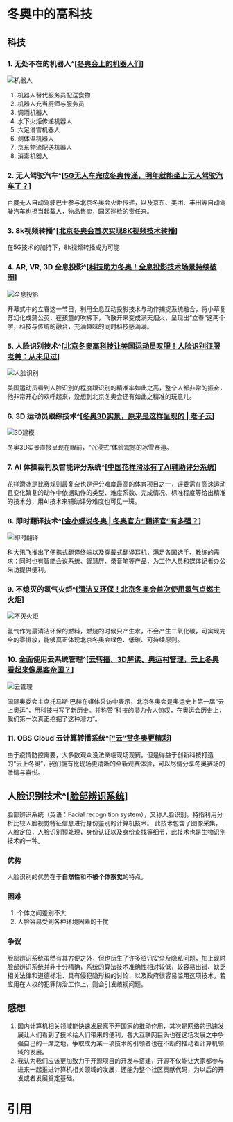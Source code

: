 # 冬奥中的高科技

## 科技

### 1. 无处不在的机器人^[[冬奥会上的机器人们](https://view.inews.qq.com/a/20220205A07ASB00)]

![机器人](http://inews.gtimg.com/newsapp_bt/0/14481588506/641)

1. 机器人替代服务员配送食物
2. 机器人充当厨师与服务员
3. 调酒机器人
4. 水下火炬传递机器人
5. 六足滑雪机器人
6. 测体温机器人
7. 京东物流配送机器人
8. 消毒机器人

### 2. 无人驾驶汽车^[[5G无人车完成冬奥传递，明年就能坐上无人驾驶汽车了？](https://www.sohu.com/a/521392419_121132779)]

百度无人自动驾驶巴士参与北京冬奥会火炬传递，以及京东、美团、丰田等自动驾驶汽车也担当起载人，物品售卖，园区巡检的责任来。

### 3. 8k视频转播^[[北京冬奥会首次实现8K视频技术转播](https://m.gmw.cn/baijia/2022-02/17/1302808356.html)]

在5G技术的加持下，8k视频转播成为可能

### 4. AR, VR, 3D 全息投影^[[科技助力冬奥！全息投影技术场景持续破圈](http://news.sohu.com/a/521152900_121204267)]

![全息投影](https://p8.itc.cn/images01/20220207/70e5cc2d7edf439682e65da35642ab67.jpeg)

开幕式中的立春这一节目，利用全息互动投影技术与动作捕捉系统融合，将小草复苏幻化成蒲公英，在孩童的吹拂下，飞散开来变成满天烟火，呈现出“立春”这两个字，科技与传统的融合，充满趣味的同时科技感满满。

### 5. 人脸识别技术^[[北京冬奥高科技让美国运动员叹服！人脸识别征服老美：从未见过](https://baijiahao.baidu.com/s?id=1723947374916721942&wfr=spider&for=pc)]

![人脸识别](https://pics1.baidu.com/feed/f2deb48f8c5494eee107b6a20d5937f798257e9d.jpeg?token=0ca809be5f50ecd1b6e963ef8a8243b4)

美国运动员看到人脸识别的程度跟识别的精准率如此之高，整个人都非常的振奋，他非常开心的欢呼起来，没想到北京冬奥会还有如此之精准的玩意儿。

### 6. 3D 运动员跟综技术^[[冬奥3D实景，原来是这样呈现的 | 老子云](https://www.sohu.com/a/522875492_100233513)]

![3D建模](https://p0.itc.cn/images01/20220215/b08c045062cd49baab5ffa8648dd1f0e.gif)

冬奥3D实景直接呈现在眼前，“沉浸式”体验震撼的冰雪赛道。

### 7. AI 体操裁判及智能评分系统^[[中国花样滑冰有了AI辅助评分系统](http://news.sohu.com/a/518759068_362042)]

花样滑冰是比赛规则最复杂也是评分难度最高的体育项目之一，评委需在高速运动且变化繁复的动作中依据动作的类型、难度系数、完成情况、标准程度等给出精准的技术分，用AI技术来辅助评分难度也可见一斑。

### 8. 即时翻译技术^[[金小蝶说冬奥 | 冬奥官方“翻译官”有多强？](https://www.sohu.com/a/519910135_121124372)]

![即时翻译](https://p9.itc.cn/q_70/images03/20220130/49aa2c981c55498b83ed28d7d16e98df.jpeg)

科大讯飞推出了便携式翻译终端以及穿戴式翻译耳机，满足各国选手、教练的需求；同时也有智能会议系统、智慧屏、录音笔等产品，为工作人员和媒体记者办公采访提供便利。

### 9. 不熄灭的氢气火炬^[[清洁又环保！北京冬奥会首次使用氢气点燃主火炬](https://baijiahao.baidu.com/s?id=1723849561251419717&wfr=spider&for=pc)]

![不灭火炬](https://pics6.baidu.com/feed/eaf81a4c510fd9f9efa98c52716502232834a425.png)

氢气作为最清洁环保的燃料，燃烧的时候只产生水，不会产生二氧化碳，可实现完全的零排放，能够真正体现北京冬奥会绿色、低碳、可持续原则。

### 10. 全面使用云系统管理^[[云转播、3D解读、奥运村管理，云上冬奥看起来像黑客帝国？](http://k.sina.com.cn/article_7567741913_1c31293d900100wvor.html)]

![云管理](https://n.sinaimg.cn/sinakd10111/698/w415h283/20220211/786b-b9b568a9056a5977206693c25ebb1c6d.png)

国际奥委会主席托马斯·巴赫在媒体采访中表示，北京冬奥会是奥运史上第一届“云上奥运”，用科技书写了新历史。并称赞“科技的潜力令人惊叹，在奥运会历史上，我们第一次真正挖掘了这种潜力”。

### 11. OBS Cloud 云计算转播系统^[[“云”赏冬奥更精彩](https://www.sohu.com/a/523430269_121106842)]

由于疫情防控需要，大多数观众没法亲临现场观赛。但是得益于创新科技打造的“云上冬奥”，我们拥有比现场更清晰的全新观赛体验，可以尽情分享冬奥赛场的激情与喜悦。

## 人脸识别技术^[[脸部辨识系统](https://zh.wikipedia.org/wiki/%E8%87%89%E9%83%A8%E8%BE%A8%E8%AD%98%E7%B3%BB%E7%B5%B1)]

脸部辨识系统（英语：Facial recognition system），又称人脸识别。特指利用分析比较人脸视觉特征信息进行身份鉴别的计算机技术。
此技术包含了图像采集，人脸定位，人脸识别预处理，身份认证以及身份查找等细节，此技术也是生物识别技术的一种。

### 优势

人脸识别的优势在于**自然性**和**不被个体察觉**的特点。

### 困难

1. 个体之间差别不大
2. 人脸容易受到各种环境因素的干扰

### 争议

脸部辨识系统虽然有其方便之外，但也衍生了许多资讯安全及隐私问题，加上现时脸部辨识系统并非十分精确，系统的算法技术准确性相对较低，较容易出错、缺乏相关法律和道德标准、具有侵犯隐形权的讨论、以及政府很容易滥用这项技术，若应用在人权的犯罪防治工作上，则会引发歧视问题。

## 感想

1. 国内计算机相关领域能快速发展离不开国家的推动作用，其次是网络的迅速发展让人们看到了技术给人们带来的便利，各大互联网巨头也在这场发展之中争强自己的一席之地，争取成为某一项技术的引领者也在不断的推动着计算机领域的发展。
2. 我认为我们应该更加致力于开源项目的开发与搭建，开源不仅能让大家都参与进来一起推进计算机相关领域的发展，还能为整个社区贡献代码，为以后的开发或者发展奠定基础。

# 引用
